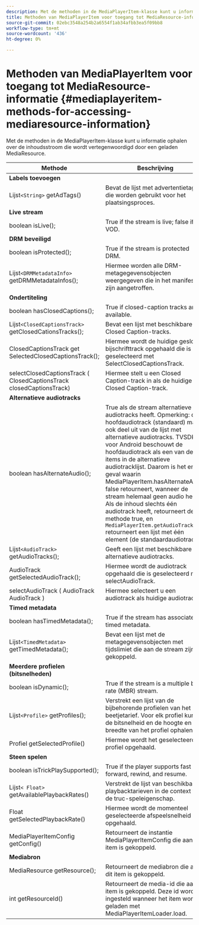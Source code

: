 ```yaml
---
description: Met de methoden in de MediaPlayerItem-klasse kunt u informatie ophalen over de inhoudsstroom die wordt vertegenwoordigd door een geladen MediaResource.
title: Methoden van MediaPlayerItem voor toegang tot MediaResource-informatie
source-git-commit: 02ebc3548a254b2a6554f1ab34afbb3ea5f09bb8
workflow-type: tm+mt
source-wordcount: '436'
ht-degree: 0%

---
```


# Methoden van MediaPlayerItem voor toegang tot MediaResource-informatie {#mediaplayeritem-methods-for-accessing-mediaresource-information}

Met de methoden in de MediaPlayerItem-klasse kunt u informatie ophalen over de inhoudsstroom die wordt vertegenwoordigd door een geladen MediaResource.

| Methode | Beschrijving |
|--- |--- |
| **Labels toevoegen** |  |
| Lijst`<String>` getAdTags() | Bevat de lijst met advertentietags die worden gebruikt voor het plaatsingsproces. |
| **Live stream** |  |
| boolean isLive(); | True if the stream is live; false if it is VOD. |
| **DRM beveiligd** |  |
| boolean isProtected(); | True if the stream is protected DRM. |
| Lijst`<DRMMetadataInfo>` getDRMMetadataInfos(); | Hiermee worden alle DRM-metagegevensobjecten weergegeven die in het manifest zijn aangetroffen. |
| **Ondertiteling** |  |
| boolean hasClosedCaptions(); | True if closed-caption tracks are available. |
| Lijst`<ClosedCaptionsTrack>` getClosedCationsTracks(); | Bevat een lijst met beschikbare Closed Caption-tracks. |
| ClosedCaptionsTrack get SelectedClosedCaptionsTrack(); | Hiermee wordt de huidige gesloten bijschrifttrack opgehaald die is geselecteerd met SelectClosedCaptionsTrack. |
| selectClosedCaptionsTrack ( ClosedCaptionsTrack closedCaptionsTrack) | Hiermee stelt u een Closed Caption-track in als de huidige Closed Caption-track. |
| **Alternatieve audiotracks** |  |
| boolean hasAlternateAudio(); | True als de stream alternatieve audiotracks heeft. Opmerking: de hoofdaudiotrack (standaard) maakt ook deel uit van de lijst met alternatieve audiotracks.  TVSDK voor Android beschouwt de hoofdaudiotrack als een van de items in de alternatieve audiotracklijst. Daarom is het enige geval waarin MediaPlayerItem.hasAlternateAudio false retourneert, wanneer de stream helemaal geen audio heeft. Als de inhoud slechts één audiotrack heeft, retourneert deze methode true, en  `MediaPlayerItem.getAudioTracks`  retourneert een lijst met één element (de standaardaudiotrack). |
| Lijst`<AudioTrack>` getAudioTracks(); | Geeft een lijst met beschikbare alternatieve audiotracks. |
| AudioTrack getSelectedAudioTrack(); | Hiermee wordt de audiotrack opgehaald die is geselecteerd met selectAudioTrack. |
| selectAudioTrack ( AudioTrack AudioTrack ) | Hiermee selecteert u een audiotrack als huidige audiotrack. |
| **Timed metadata** |  |
| boolean hasTimedMetadata(); | True if the stream has associated timed metadata. |
| Lijst`<TimedMetadata>` getTimedMetadata(); | Bevat een lijst met de metagegevensobjecten met tijdslimiet die aan de stream zijn gekoppeld. |
| **Meerdere profielen (bitsnelheden)** |
| boolean isDynamic(); | True if the stream is a multiple bit rate (MBR) stream. |
| Lijst`<Profile>` getProfiles(); | Verstrekt een lijst van de bijbehorende profielen van het beetjetarief. Voor elk profiel kunt u de bitsnelheid en de hoogte en breedte van het profiel ophalen. |
| Profiel getSelectedProfile() | Hiermee wordt het geselecteerde profiel opgehaald. |
| **Steen spelen** |  |
| boolean isTrickPlaySupported(); | True if the player supports fast forward, rewind, and resume. |
| Lijst`< Float>` getAvailablePlaybackRates() | Verstrekt de lijst van beschikbare playbacktarieven in de context van de truc-speleigenschap. |
| Float getSelectedPlaybackRate() | Hiermee wordt de momenteel geselecteerde afspeelsnelheid opgehaald. |
| MediaPlayerItemConfig getConfig() | Retourneert de instantie MediaPlayerItemConfig die aan dit item is gekoppeld. |
| **Mediabron** |  |
| MediaResource getResource(); | Retourneert de mediabron die aan dit item is gekoppeld. |
| int getResourceId() | Retourneert de media-id die aan dit item is gekoppeld. Deze id wordt ingesteld wanneer het item wordt geladen met MediaPlayerItemLoader.load. |
